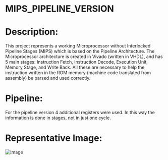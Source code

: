 ﻿# MIPS_PIPELINE_VERSION

# Description:
This project represents a working Microprocessor without Interlocked Pipeline Stages (MIPS) which is based on the Pipeline Architecture. 
The Microprocessor architecture is created in Vivado (written in VHDL), and has 5 main stages: Instruction Fetch, Instruction Decode, Execution Unit, Memory Stage, and Write Back. 
All these are necessary to help the instruction written in the ROM memory (machine code translated from assembly) be parsed and used correctly. 

# Pipeline:
For the pipeline version 4 additional registers were used. In this way the information is done in stages, not in just one cycle.

# Representative Image:

![image](https://github.com/user-attachments/assets/a0b9682a-a312-4357-9416-f4cdc644b57d)
